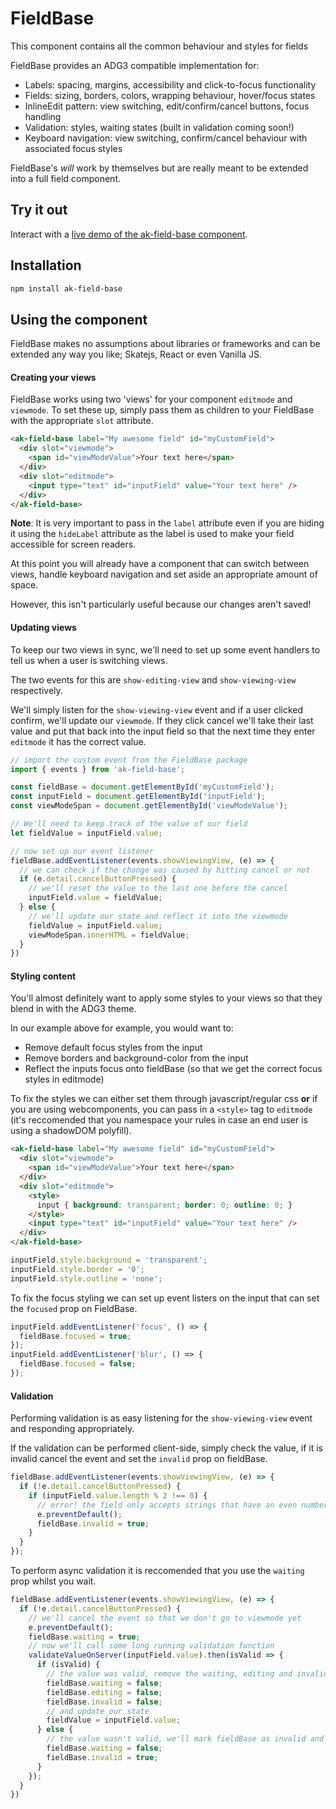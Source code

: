 # FieldBase

This component contains all the common behaviour and styles for fields

FieldBase provides an ADG3 compatible implementation for:
* Labels: spacing, margins, accessibility and click-to-focus functionality
* Fields: sizing, borders, colors, wrapping behaviour, hover/focus states
* InlineEdit pattern: view switching, edit/confirm/cancel buttons, focus handling
* Validation: styles, waiting states (built in validation coming soon!)
* Keyboard navigation: view switching, confirm/cancel behaviour with associated focus styles

FieldBase's *will* work by themselves but are really meant to be extended into a full field component.

## Try it out

Interact with a [live demo of the ak-field-base component](https://aui-cdn.atlassian.com/atlaskit/stories/ak-field-base/@VERSION@/).

## Installation

```sh
npm install ak-field-base
```


## Using the component

FieldBase makes no assumptions about libraries or frameworks and can be extended any way you like; Skatejs, React or even Vanilla JS.

#### Creating your views

FieldBase works using two 'views' for your component `editmode` and `viewmode`.
To set these up, simply pass them as children to your FieldBase with the appropriate `slot` attribute.

```html
<ak-field-base label="My awesome field" id="myCustomField">
  <div slot="viewmode">
    <span id="viewModeValue">Your text here</span>
  </div>
  <div slot="editmode">
    <input type="text" id="inputField" value="Your text here" />
  </div>
</ak-field-base>
```

**Note**: It is very important to pass in the `label` attribute even if you are hiding it using the
`hideLabel` attribute as the label is used to make your field accessible for screen readers.

At this point you will already have a component that can switch between views, handle keyboard navigation and set aside an appropriate amount of space.

However, this isn't particularly useful because our changes aren't saved!

#### Updating views

To keep our two views in sync, we'll need to set up some event handlers to tell us when a user is switching views.

The two events for this are `show-editing-view` and `show-viewing-view` respectively.

We'll simply listen for the `show-viewing-view` event and if a user clicked confirm, we'll update our `viewmode`.
If they click cancel we'll take their last value and put that back into the input field so that the next time they enter `editmode` it has the correct value.

```javascript
// import the custom event from the FieldBase package
import { events } from 'ak-field-base';

const fieldBase = document.getElementById('myCustomField');
const inputField = document.getElementById('inputField');
const viewModeSpan = document.getElementById('viewModeValue');

// We'll need to keep track of the value of our field
let fieldValue = inputField.value;

// now set up our event listener
fieldBase.addEventListener(events.showViewingView, (e) => {
  // we can check if the change was caused by hitting cancel or not
  if (e.detail.cancelButtonPressed) {
    // we'll reset the value to the last one before the cancel
    inputField.value = fieldValue;
  } else {
    // we'll update our state and reflect it into the viewmode
    fieldValue = inputField.value;
    viewModeSpan.innerHTML = fieldValue;
  }
})
```

#### Styling content

You'll almost definitely want to apply some styles to your views so that they blend in with the ADG3 theme.

In our example above for example, you would want to:
* Remove default focus styles from the input
* Remove borders and background-color from the input
* Reflect the inputs focus onto fieldBase (so that we get the correct focus styles in editmode)

To fix the styles we can either set them through javascript/regular css **or**
if you are using webcomponents, you can pass in a `<style>` tag to `editmode`
(it's reccomended that you namespace your rules in case an end user is using a shadowDOM polyfill).

```html
<ak-field-base label="My awesome field" id="myCustomField">
  <div slot="viewmode">
    <span id="viewModeValue">Your text here</span>
  </div>
  <div slot="editmode">
    <style>
      input { background: transparent; border: 0; outline: 0; }
    </style>
    <input type="text" id="inputField" value="Your text here" />
  </div>
</ak-field-base>
```

```javascript
inputField.style.background = 'transparent';
inputField.style.border = '0';
inputField.style.outline = 'none';
```

To fix the focus styling we can set up event listers on the input that can set the `focused` prop on FieldBase.

```javascript
inputField.addEventListener('focus', () => {
  fieldBase.focused = true;
});
inputField.addEventListener('blur', () => {
  fieldBase.focused = false;
});
```

#### Validation

Performing validation is as easy listening for the `show-viewing-view` event and responding appropriately.

If the validation can be performed client-side, simply check the value, if it is invalid cancel the event
and set the `invalid` prop on fieldBase.

```javascript
fieldBase.addEventListener(events.showViewingView, (e) => {
  if (!e.detail.cancelButtonPressed) {
    if (inputField.value.length % 2 !== 0) {
      // error! the field only accepts strings that have an even number of characters!
      e.preventDefault();
      fieldBase.invalid = true;
    }
  }
});
```

To perform async validation it is reccomended that you use the `waiting` prop whilst you wait.

```javascript
fieldBase.addEventListener(events.showViewingView, (e) => {
  if (!e.detail.cancelButtonPressed) {
    // we'll cancel the event so that we don't go to viewmode yet
    e.preventDefault();
    fieldBase.waiting = true;
    // now we'll call some long running validation function
    validateValueOnServer(inputField.value).then(isValid => {
      if (isValid) {
        // the value was valid, remove the waiting, editing and invalid props
        fieldBase.waiting = false;
        fieldBase.editing = false;
        fieldBase.invalid = false;
        // and update our state
        fieldValue = inputField.value;
      } else {
        // the value wasn't valid, we'll mark fieldBase as invalid and let the user handle that
        fieldBase.waiting = false;
        fieldBase.invalid = true;
      }
    });
  }
})
```
